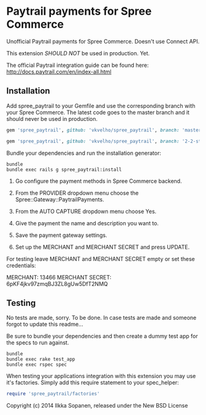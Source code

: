 Paytrail payments for Spree Commerce
====================================

Unofficial Paytrail payments for Spree Commerce. Doesn't use Connect API.

This extension *SHOULD NOT* be used in production. Yet.

The official Paytrail integration guide can be found here:
http://docs.paytrail.com/en/index-all.html

Installation
------------

Add spree_paytrail to your Gemfile and use the corresponding branch with your Spree Commerce.
The latest code goes to the master branch and it should never be used in production.

```ruby
gem 'spree_paytrail', github: 'vkvelho/spree_paytrail', branch: 'master'
```

```ruby
gem 'spree_paytrail', github: 'vkvelho/spree_paytrail', branch: '2-2-stable'
```

Bundle your dependencies and run the installation generator:

```shell
bundle
bundle exec rails g spree_paytrail:install
```

1) Go configure the payment methods in Spree Commerce backend.

2) From the PROVIDER dropdown menu choose the Spree::Gateway::PaytrailPayments.

3) From the AUTO CAPTURE dropdown menu choose Yes.

4) Give the payment the name and description you want to.

5) Save the payment gateway settings.

6) Set up the MERCHANT and MERCHANT SECRET and press UPDATE.

For testing leave MERCHANT and MERCHANT SECRET empty or set these credentials:

MERCHANT: 13466
MERCHANT SECRET: 6pKF4jkv97zmqBJ3ZL8gUw5DfT2NMQ


Testing
-------

No tests are made, sorry. To be done. In case tests are made and someone forgot to update this readme...


Be sure to bundle your dependencies and then create a dummy test app for the specs to run against.

```shell
bundle
bundle exec rake test_app
bundle exec rspec spec
```

When testing your applications integration with this extension you may use it's factories.
Simply add this require statement to your spec_helper:

```ruby
require 'spree_paytrail/factories'
```

Copyright (c) 2014 Ilkka Sopanen, released under the New BSD License
